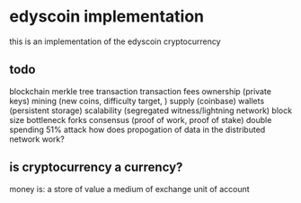 # edyscoin implementation
this is an implementation of the edyscoin cryptocurrency 

## todo
blockchain
merkle tree
transaction
transaction fees
ownership (private keys)
mining (new coins, difficulty target, )
supply (coinbase)
wallets (persistent storage)
scalability (segregated witness/lightning network)
block size bottleneck
forks
consensus (proof of work, proof of stake)
double spending
51% attack
how does propogation of data in the distributed network work?

## is cryptocurrency a currency?
money is:
a store of value
a medium of exchange
unit of account
